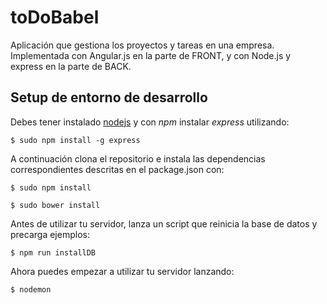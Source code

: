# toDoBabel
Aplicación que gestiona los proyectos y tareas en una empresa. Implementada con Angular.js en la parte de FRONT, y con Node.js y express en la parte de BACK.



## Setup de entorno de desarrollo

Debes tener instalado [nodejs](http://nodejs.org/en/) y con *npm* instalar *express* utilizando:

```
$ sudo npm install -g express
```

A continuación clona el repositorio e instala las dependencias correspondientes descritas en el package.json con:

```
$ sudo npm install 
```

```
$ sudo bower install 
```

Antes de utilizar tu servidor, lanza un script que reinicia la base de datos y precarga ejemplos:

```
$ npm run installDB
```

Ahora puedes empezar a utilizar tu servidor lanzando:
```
$ nodemon
```





